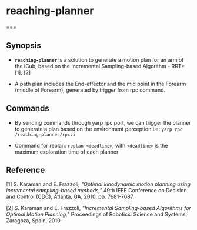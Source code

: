 # reaching-planner
===
## Synopsis
- **`reaching-planner`** is a solution to generate a motion plan for an arm of the iCub, based on the Incremental Sampling-based Algorithm - RRT* [1], [2]

- A path plan includes the End-effector and the mid point in the Forearm (middle of Forearm), generated by trigger from rpc command.

## Commands
- By sending commands through yarp rpc port, we can trigger the planner to generate a plan based on the environment perception
i.e: `yarp rpc /reaching-planner/rpc:i`

- Command for replan: `replan <deadline>`, with `<deadline>` is the maximum exploration time of each planner

## Reference
[1] S. Karaman and E. Frazzoli, *"Optimal kinodynamic motion planning using incremental sampling-based methods,"* 49th IEEE Conference on Decision and Control (CDC), Atlanta, GA, 2010, pp. 7681-7687.

[2] S. Karaman and E. Frazzoli, *"Incremental Sampling-based Algorithms for Optimal Motion Planning,"* Proceedings of Robotics: Science and Systems, Zaragoza, Spain, 2010.
 
